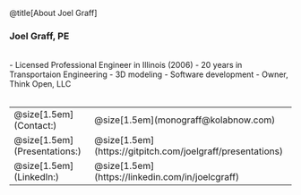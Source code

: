 @title[About Joel Graff]
### Joel Graff, PE
<br>
- Licensed Professional Engineer in Illinois (2006)
- 20 years in Transportaion Engineering
- 3D modeling
- Software development
- Owner, Think Open, LLC
<br><br>
<table width=100%>
    <tr class = "links">
        <td>@size[1.5em](Contact:)</td> 
        <td>@size[1.5em](monograff@kolabnow.com)</td>
    </tr>
    <tr class = "links">
        <td>@size[1.5em](Presentations:)</td>
        <td>@size[1.5em](https://gitpitch.com/joelgraff/presentations)</td>
    </tr>
    <tr class = "links">
        <td>@size[1.5em](LinkedIn:)</td>
        <td>@size[1.5em](https://linkedin.com/in/joelcgraff)</td>
    </tr>
</table>
